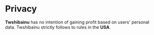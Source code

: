 # Privacy

**Twshibainu** has no intention of gaining profit based on users' personal data. Twshibainu strictly follows to rules in the **USA**.
